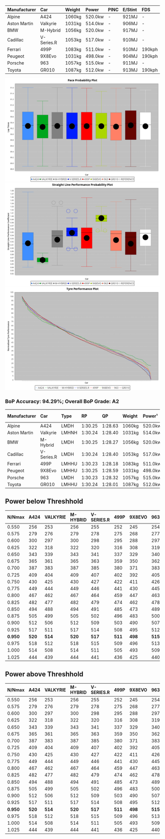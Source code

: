 | Manufacturer | Car        | Weight | Power   | PINC    | E/Stint | FDS     |
|:-|:-|:-|:-|:-|:-|:-|
| Alpine       | A424       | 1060kg | 520.0kw |    -    | 921MJ   |    -    |
| Aston Martin | Valkyrie   | 1031kg | 514.0kw |    -    | 906MJ   |    -    |
| BMW          | M-Hybrid   | 1056kg | 520.0kw |    -    | 917MJ   |    -    |
| Cadillac     | V-Series.R | 1053kg | 517.0kw |    -    | 910MJ   |    -    |
| Ferrari      | 499P       | 1083kg | 511.0kw |    -    | 910MJ   | 190kph  |
| Peugeot      | 9X8Evo     | 1031kg | 498.0kw |    -    | 904MJ   | 190kph  |
| Porsche      | 963        | 1057kg | 515.0kw |    -    | 911MJ   |    -    |
| Toyota       | GR010      | 1087kg | 512.0kw |    -    | 913MJ   | 190kph  |

![PACECHART](./IMG/AUTO.png)
![STRAIGHTLINEPERFORMANCECHART](./IMG/AUTO_sp.png)
![TYREPERFORMANCECHART](./IMG/AUTO_tw.png)

### BoP Accuracy: 94.29%; Overall BoP Grade: A2
| Manufacturer | Car        | Type  | RP      | QP      | Weight | Power¹  | Threshhold | PINC    | Power²   | E/Stint | AVG Vmax  | FDS     | RDLC | L/Stint | BOP-Grade | Model Accuracy | Model Points | Match%  | SimDiff |
|:-|:-|:-|:-|:-|:-|:-|:-|:-|:-|:-|:-|:-|:-|:-|:-|:-|:-|:-|:-|
| Alpine       | A424       | LMDH  | 1:30.25 | 1:28.63 | 1060kg | 520.0kw | 0.0kph     |    -    | 520.00kw |  921MJ  | 309.35kph |    -    | 1.01 | 40      | ~A1       | 99.37%         | 2056         | 96.05%  | +0.00   |
| Aston Martin | Valkyrie   | LMHNH | 1:30.24 | 1:28.40 | 1031kg | 514.0kw | 0.0kph     |    -    | 514.00kw |  906MJ  | 301.24kph |    -    | 1.06 | 40      | +D1       | 100.00%        | 247          | 69.78%  | #       |
| BMW          | M-Hybrid   | LMDH  | 1:30.25 | 1:28.27 | 1056kg | 520.0kw | 0.0kph     |    -    | 520.00kw |  917MJ  | 312.44kph |    -    | 1.02 | 40      | ~A1       | 99.20%         | 3081         | 100.00% | +0.17   |
| Cadillac     | V-Series.R | LMDH  | 1:30.24 | 1:28.40 | 1053kg | 517.0kw | 0.0kph     |    -    | 517.00kw |  910MJ  | 313.80kph |    -    | 1.02 | 40      | +A2       | 99.22%         | 5358         | 92.99%  | +0.27   |
| Ferrari      | 499P       | LMHHU | 1:30.23 | 1:28.18 | 1083kg | 511.0kw | 0.0kph     |    -    | 511.00kw |  910MJ  | 310.14kph | 190kph  | 1.02 | 40      | ~A1       | 99.93%         | 6954         | 100.00% | +0.73   |
| Peugeot      | 9X8Evo     | LMHHU | 1:30.25 | 1:28.59 | 1031kg | 498.0kw | 0.0kph     |    -    | 498.00kw |  904MJ  | 322.72kph | 190kph  | 1.02 | 40      | ~A1       | 100.00%        | 1458         | 95.51%  | +0.33   |
| Porsche      | 963        | LMDH  | 1:30.23 | 1:28.32 | 1057kg | 515.0kw | 0.0kph     |    -    | 515.00kw |  911MJ  | 310.73kph |    -    | 1.02 | 40      | ~A1       | 99.87%         | 14199        | 100.00% | +0.29   |
| Toyota       | GR010      | LMHHU | 1:30.24 | 1:28.01 | 1087kg | 512.0kw | 0.0kph     |    -    | 512.00kw |  913MJ  | 306.90kph | 190kph  | 1.02 | 40      | ~A1       | 99.92%         | 5012         | 100.00% | +0.27   |

## Power below Threshhold
| N/Nmax    | A424    | VALKYRIE | M-HYBRID | V-SERIES.R | 499P    | 9X8EVO  | 963     | GR010   |
|:-|:-|:-|:-|:-|:-|:-|:-|:-|
|  0.550    |  256    |  253     |  256     |  255       |  252    |  245    |  254    |  252    |
|  0.575    |  279    |  276     |  279     |  278       |  275    |  268    |  277    |  275    |
|  0.600    |  300    |  297     |  300     |  298       |  295    |  288    |  297    |  296    |
|  0.625    |  322    |  318     |  322     |  320       |  316    |  308    |  319    |  317    |
|  0.650    |  343    |  339     |  343     |  341       |  337    |  329    |  340    |  338    |
|  0.675    |  365    |  361     |  365     |  363       |  359    |  350    |  362    |  359    |
|  0.700    |  387    |  383     |  387     |  385       |  380    |  371    |  383    |  381    |
|  0.725    |  409    |  404     |  409     |  407       |  402    |  392    |  405    |  403    |
|  0.750    |  430    |  425     |  430     |  427       |  422    |  411    |  426    |  423    |
|  0.775    |  449    |  444     |  449     |  446       |  441    |  430    |  445    |  442    |
|  0.800    |  467    |  462     |  467     |  464       |  459    |  447    |  463    |  460    |
|  0.825    |  482    |  477     |  482     |  479       |  474    |  462    |  478    |  475    |
|  0.850    |  494    |  488     |  494     |  491       |  485    |  473    |  489    |  486    |
|  0.875    |  505    |  499     |  505     |  502       |  496    |  483    |  500    |  497    |
|  0.900    |  512    |  506     |  512     |  509       |  503    |  490    |  507    |  504    |
|  0.925    |  517    |  511     |  517     |  514       |  508    |  495    |  512    |  509    |
| **0.950** | **520** | **514**  | **520**  | **517**    | **511** | **498** | **515** | **512** |
|  0.975    |  518    |  512     |  518     |  515       |  509    |  496    |  513    |  510    |
|  1.000    |  514    |  508     |  514     |  511       |  505    |  493    |  509    |  506    |
|  1.025    |  444    |  439     |  444     |  441       |  436    |  425    |  440    |  437    |

## Power above Threshhold
| N/Nmax    | A424    | VALKYRIE | M-HYBRID | V-SERIES.R | 499P    | 9X8EVO  | 963     | GR010   |
|:-|:-|:-|:-|:-|:-|:-|:-|:-|
|  0.550    |  256    |  253     |  256     |  255       |  252    |  245    |  254    |  252    |
|  0.575    |  279    |  276     |  279     |  278       |  275    |  268    |  277    |  275    |
|  0.600    |  300    |  297     |  300     |  298       |  295    |  288    |  297    |  296    |
|  0.625    |  322    |  318     |  322     |  320       |  316    |  308    |  319    |  317    |
|  0.650    |  343    |  339     |  343     |  341       |  337    |  329    |  340    |  338    |
|  0.675    |  365    |  361     |  365     |  363       |  359    |  350    |  362    |  359    |
|  0.700    |  387    |  383     |  387     |  385       |  380    |  371    |  383    |  381    |
|  0.725    |  409    |  404     |  409     |  407       |  402    |  392    |  405    |  403    |
|  0.750    |  430    |  425     |  430     |  427       |  422    |  411    |  426    |  423    |
|  0.775    |  449    |  444     |  449     |  446       |  441    |  430    |  445    |  442    |
|  0.800    |  467    |  462     |  467     |  464       |  459    |  447    |  463    |  460    |
|  0.825    |  482    |  477     |  482     |  479       |  474    |  462    |  478    |  475    |
|  0.850    |  494    |  488     |  494     |  491       |  485    |  473    |  489    |  486    |
|  0.875    |  505    |  499     |  505     |  502       |  496    |  483    |  500    |  497    |
|  0.900    |  512    |  506     |  512     |  509       |  503    |  490    |  507    |  504    |
|  0.925    |  517    |  511     |  517     |  514       |  508    |  495    |  512    |  509    |
| **0.950** | **520** | **514**  | **520**  | **517**    | **511** | **498** | **515** | **512** |
|  0.975    |  518    |  512     |  518     |  515       |  509    |  496    |  513    |  510    |
|  1.000    |  514    |  508     |  514     |  511       |  505    |  493    |  509    |  506    |
|  1.025    |  444    |  439     |  444     |  441       |  436    |  425    |  440    |  437    |
